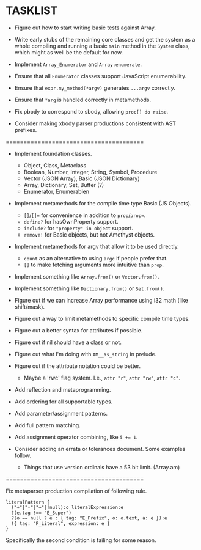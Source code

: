 # TASKLIST #

- Figure out how to start writing basic tests against Array.
- Write early stubs of the remaining core classes and get the system
  as a whole compiling and running a basic `main` method in the `System`
  class, which might as well be the default for now.

- Implement `Array_Enumerator` and `Array:enumerate`.
- Ensure that all `Enumerator` classes support JavaScript enumerability.
- Ensure that `expr.my_method(*argv)` generates `...argv` correctly.
- Ensure that `*arg` is handled correctly in metamethods.

- Fix pbody to correspond to sbody, allowing `proc[] do raise`.
- Consider making xbody parser productions consistent with AST prefixes.

=======================================

- Implement foundation classes.
  * Object, Class, Metaclass
  * Boolean, Number, Integer, String, Symbol, Procedure
  * Vector (JSON Array), Basic (JSON Dictionary)
  * Array, Dictionary, Set, Buffer (?)
  * Enumerator, Enumerablen

- Implement metamethods for the compile time type Basic (JS Objects).
  * `[]`/`[]=` for convenience in addition to `prop`/`prop=`.
  * `define?` for hasOwnProperty support.
  * `include?` for `"property" in object` support.
  * `remove!` for Basic objects, but not Amethyst objects.

- Implement metamethods for argv that allow it to be used directly.
  * `count` as an alternative to using `argc` if people prefer that.
  * `[]` to make fetching arguments more intuitive than `prop`.

- Implement something like `Array.from()` or `Vector.from()`.
- Implement something like `Dictionary.from()` or `Set.from()`.

- Figure out if we can increase Array performance using i32 math (like shift/mask).
- Figure out a way to limit metamethods to specific compile time types.
- Figure out a better syntax for attributes if possible.
- Figure out if nil should have a class or not.
- Figure out what I'm doing with `AM__as_string` in prelude.
- Figure out if the attribute notation could be better.
  * Maybe a 'rwc' flag system. I.e., `attr "r"`, `attr "rw"`, `attr "c"`.

- Add reflection and metaprogramming.
- Add ordering for all supportable types.
- Add parameter/assignment patterns.
- Add full pattern matching.
- Add assignment operator combining, like `i += 1`.

- Consider adding an errata or tolerances document. Some examples follow.
  * Things that use version ordinals have a 53 bit limit. (Array.am)

=======================================

Fix metaparser production compilation of following rule.

```
literalPattern {
  ("+"|"-"|"~"|!null):o literalExpression:e
  ?(e.tag !== "E_Super")
  ?(o == null ? e : { tag: "E_Prefix", o: o.text, a: e }):e
  !{ tag: "P_Literal", expression: e }
}
```

Specifically the second condition is failing for some reason.
